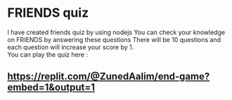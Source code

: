 # FRIENDS quiz
I have created friends quiz by using nodejs 
You can check your knowledge on FRIENDS by answering these questions
There will be 10 questions and each question will increase your score by 1.  
You can play the quiz here :
## https://replit.com/@ZunedAalim/end-game?embed=1&output=1